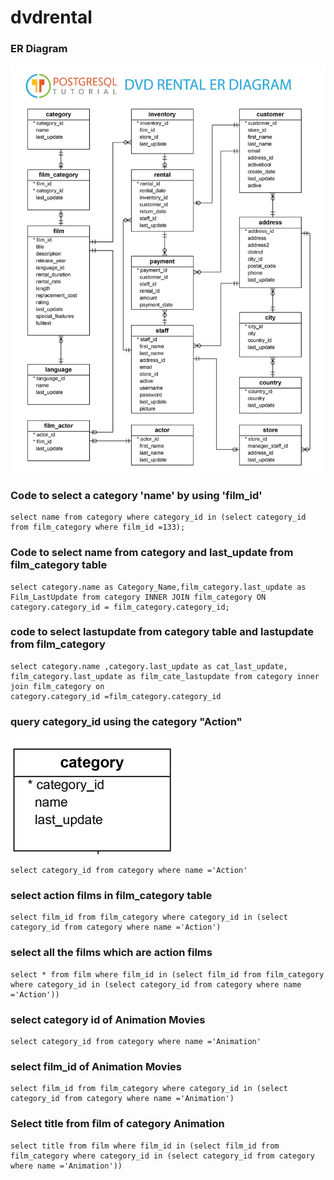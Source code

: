 # dvdrental


### ER Diagram
![dvdrental_ER](dvdrental_ER.jpg)


### Code to select a category 'name' by using 'film_id'
```
select name from category where category_id in (select category_id from film_category where film_id =133);
```

### Code to select name from  category and last_update from film_category table 
```
select category.name as Category_Name,film_category.last_update as Film_LastUpdate from category INNER JOIN film_category ON category.category_id = film_category.category_id;
```
### code to select lastupdate from category table and lastupdate from film_category
```
select category.name ,category.last_update as cat_last_update,
film_category.last_update as film_cate_lastupdate from category inner join film_category on
category.category_id =film_category.category_id
```
### query category_id using the category "Action"
![category](category.jpg)
```
select category_id from category where name ='Action'
```
### select action films in film_category table
```
select film_id from film_category where category_id in (select category_id from category where name ='Action')
```
### select all the films  which are action films
```
select * from film where film_id in (select film_id from film_category where category_id in (select category_id from category where name ='Action'))
```
### select category id of Animation Movies
```
select category_id from category where name ='Animation'
```
### select film_id of Animation Movies
```
select film_id from film_category where category_id in (select category_id from category where name ='Animation')
```
### Select title from film of category Animation
```
select title from film where film_id in (select film_id from film_category where category_id in (select category_id from category where name ='Animation'))

```
